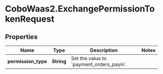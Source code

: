 # CoboWaas2.ExchangePermissionTokenRequest

## Properties

Name | Type | Description | Notes
------------ | ------------- | ------------- | -------------
**permission_type** | **String** | Set the value to &#x60;payment_orders_payin&#x60;. | 


